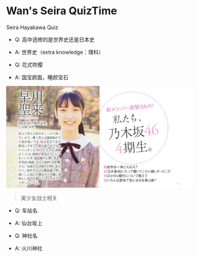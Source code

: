 # Wan's Seira QuizTime

Seira Hayakawa Quiz

- Q: 高中选修的是世界史还是日本史
- A: 世界史（extra knowledge：理科）

- Q: 花式吹樱
- A: 国宝颜面，睡颜宝石

![樱吹早川上线](https://github.com/YouziXR/Seira-Quiz/blob/master/resource/seira-saku.jpg?raw=true)

> 美少女战士相关

- Q: 车站名
- A: 仙台坂上

- Q: 神社名
- A: 火川神社
